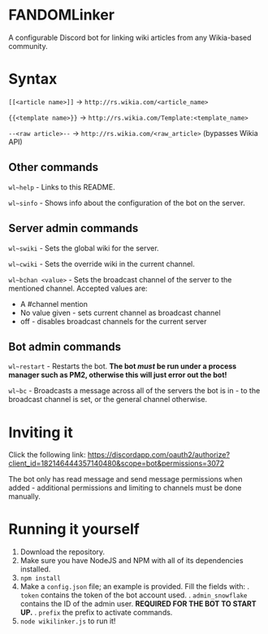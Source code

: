 # FANDOMLinker
A configurable Discord bot for linking wiki articles from any Wikia-based community.

# Syntax
`[[<article name>]]` -> `http://rs.wikia.com/<article_name>`

`{{<template name>}}` -> `http://rs.wikia.com/Template:<template_name>`

`--<raw article>--` -> `http://rs.wikia.com/<raw_article>` (bypasses Wikia API)

## Other commands
`wl~help` - Links to this README.

`wl~sinfo` - Shows info about the configuration of the bot on the server.

## Server admin commands
`wl~swiki` - Sets the global wiki for the server.

`wl~cwiki` - Sets the override wiki in the current channel.

`wl~bchan <value>` - Sets the broadcast channel of the server to the mentioned channel. Accepted values are:
*   A #channel mention
*   No value given - sets current channel as broadcast channel
*   off - disables broadcast channels for the current server

## Bot admin commands
`wl~restart` - Restarts the bot. **The bot *must* be run under a process manager such as PM2, otherwise this will just error out the bot!**

`wl~bc` - Broadcasts a message across all of the servers the bot is in - to the broadcast channel is set, or the general channel otherwise.

# Inviting it
Click the following link: <https://discordapp.com/oauth2/authorize?client_id=182146444357140480&scope=bot&permissions=3072>

The bot only has read message and send message permissions when added - additional permissions and limiting to channels must be done manually.

# Running it yourself
1.  Download the repository.
2.  Make sure you have NodeJS and NPM with all of its dependencies installed.
3.  `npm install`
4.  Make a `config.json` file; an example is provided. Fill the fields with:
  . `token` contains the token of the bot account used.
  . `admin_snowflake` contains the ID of the admin user. **REQUIRED FOR THE BOT TO START UP.**
  . `prefix` the prefix to activate commands.
5.  `node wikilinker.js` to run it!
